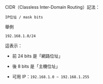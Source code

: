 CIDR（Classless Inter-Domain Routing）記法：

```
IP位址 / mask bits
```

舉例
```
192.168.1.0/24
```

這表示：

- 前 24 bits 是「網路位址」
    
- 後 8 bits 是「主機位址」
    
- 可用 IP：`192.168.1.0 ~ 192.168.1.255`